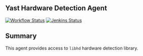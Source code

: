 ## Yast Hardware Detection Agent

[![Workflow Status](https://github.com/yast/yast-hardware-detection/workflows/CI/badge.svg?branch=master)](
https://github.com/yast/yast-hardware-detection/actions?query=branch%3Amaster)
[![Jenkins Status](https://ci.opensuse.org/buildStatus/icon?job=yast-yast-hardware-detection-master)](
https://ci.opensuse.org/view/Yast/job/yast-yast-hardware-detection-master/)


## Summary

This agent provides access to `libhd` hardware detection library.

